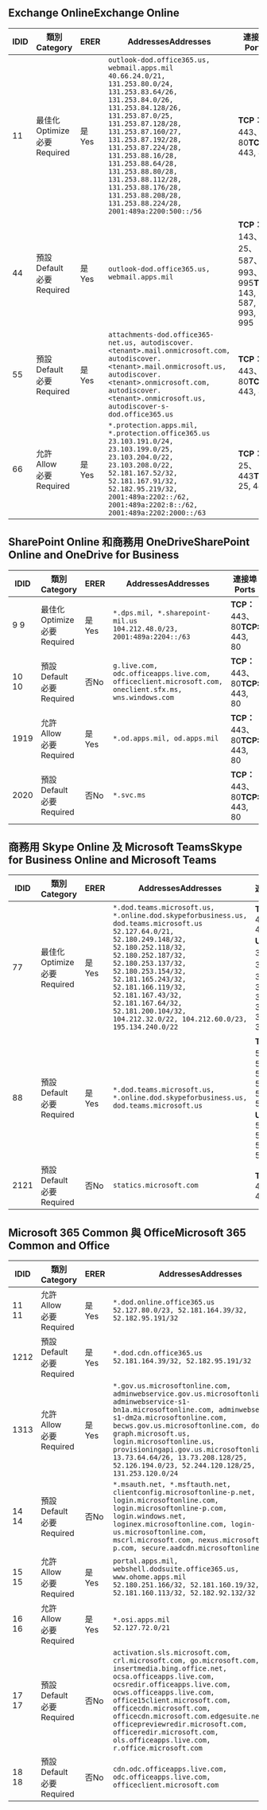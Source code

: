 <!--THIS FILE IS AUTOMATICALLY GENERATED. MANUAL CHANGES WILL BE OVERWRITTEN.-->
<!--Please contact the Office 365 Endpoints team with any questions.-->
<!--USGovDoD endpoints version 2019062800-->
<!--File generated 2019-06-28 11:00:09.8081-->

## <a name="exchange-online"></a><span data-ttu-id="e0a94-101">Exchange Online</span><span class="sxs-lookup"><span data-stu-id="e0a94-101">Exchange Online</span></span>

<span data-ttu-id="e0a94-102">ID</span><span class="sxs-lookup"><span data-stu-id="e0a94-102">ID</span></span> | <span data-ttu-id="e0a94-103">類別</span><span class="sxs-lookup"><span data-stu-id="e0a94-103">Category</span></span> | <span data-ttu-id="e0a94-104">ER</span><span class="sxs-lookup"><span data-stu-id="e0a94-104">ER</span></span> | <span data-ttu-id="e0a94-105">Addresses</span><span class="sxs-lookup"><span data-stu-id="e0a94-105">Addresses</span></span> | <span data-ttu-id="e0a94-106">連接埠</span><span class="sxs-lookup"><span data-stu-id="e0a94-106">Ports</span></span>
-- | -------------------- | --- | ---------------------------------------------------------------------------------------------------------------------------------------------------------------------------------------------------------------------------------------------------------------------------------------------------------------------------------------------------------------------------------------------- | -------------------------------
<span data-ttu-id="e0a94-107">1</span><span class="sxs-lookup"><span data-stu-id="e0a94-107">1</span></span> | <span data-ttu-id="e0a94-108">最佳化</span><span class="sxs-lookup"><span data-stu-id="e0a94-108">Optimize</span></span><BR><span data-ttu-id="e0a94-109">必要</span><span class="sxs-lookup"><span data-stu-id="e0a94-109">Required</span></span> | <span data-ttu-id="e0a94-110">是</span><span class="sxs-lookup"><span data-stu-id="e0a94-110">Yes</span></span> | `outlook-dod.office365.us, webmail.apps.mil`<BR>`40.66.24.0/21, 131.253.80.0/24, 131.253.83.64/26, 131.253.84.0/26, 131.253.84.128/26, 131.253.87.0/25, 131.253.87.128/28, 131.253.87.160/27, 131.253.87.192/28, 131.253.87.224/28, 131.253.88.16/28, 131.253.88.64/28, 131.253.88.80/28, 131.253.88.112/28, 131.253.88.176/28, 131.253.88.208/28, 131.253.88.224/28, 2001:489a:2200:500::/56` | <span data-ttu-id="e0a94-111">**TCP：** 443、80</span><span class="sxs-lookup"><span data-stu-id="e0a94-111">**TCP:** 443, 80</span></span>
<span data-ttu-id="e0a94-112">4</span><span class="sxs-lookup"><span data-stu-id="e0a94-112">4</span></span> | <span data-ttu-id="e0a94-113">預設</span><span class="sxs-lookup"><span data-stu-id="e0a94-113">Default</span></span><BR><span data-ttu-id="e0a94-114">必要</span><span class="sxs-lookup"><span data-stu-id="e0a94-114">Required</span></span> | <span data-ttu-id="e0a94-115">是</span><span class="sxs-lookup"><span data-stu-id="e0a94-115">Yes</span></span> | `outlook-dod.office365.us, webmail.apps.mil` | <span data-ttu-id="e0a94-116">**TCP：** 143、25、587、993、995</span><span class="sxs-lookup"><span data-stu-id="e0a94-116">**TCP:** 143, 25, 587, 993, 995</span></span>
<span data-ttu-id="e0a94-117">5</span><span class="sxs-lookup"><span data-stu-id="e0a94-117">5</span></span> | <span data-ttu-id="e0a94-118">預設</span><span class="sxs-lookup"><span data-stu-id="e0a94-118">Default</span></span><BR><span data-ttu-id="e0a94-119">必要</span><span class="sxs-lookup"><span data-stu-id="e0a94-119">Required</span></span> | <span data-ttu-id="e0a94-120">是</span><span class="sxs-lookup"><span data-stu-id="e0a94-120">Yes</span></span> | `attachments-dod.office365-net.us, autodiscover.<tenant>.mail.onmicrosoft.com, autodiscover.<tenant>.mail.onmicrosoft.us, autodiscover.<tenant>.onmicrosoft.com, autodiscover.<tenant>.onmicrosoft.us, autodiscover-s-dod.office365.us` | <span data-ttu-id="e0a94-121">**TCP：** 443、80</span><span class="sxs-lookup"><span data-stu-id="e0a94-121">**TCP:** 443, 80</span></span>
<span data-ttu-id="e0a94-122">6</span><span class="sxs-lookup"><span data-stu-id="e0a94-122">6</span></span> | <span data-ttu-id="e0a94-123">允許</span><span class="sxs-lookup"><span data-stu-id="e0a94-123">Allow</span></span><BR><span data-ttu-id="e0a94-124">必要</span><span class="sxs-lookup"><span data-stu-id="e0a94-124">Required</span></span> | <span data-ttu-id="e0a94-125">是</span><span class="sxs-lookup"><span data-stu-id="e0a94-125">Yes</span></span> | `*.protection.apps.mil, *.protection.office365.us`<BR>`23.103.191.0/24, 23.103.199.0/25, 23.103.204.0/22, 23.103.208.0/22, 52.181.167.52/32, 52.181.167.91/32, 52.182.95.219/32, 2001:489a:2202::/62, 2001:489a:2202:8::/62, 2001:489a:2202:2000::/63` | <span data-ttu-id="e0a94-126">**TCP：** 25、443</span><span class="sxs-lookup"><span data-stu-id="e0a94-126">**TCP:** 25, 443</span></span>

## <a name="sharepoint-online-and-onedrive-for-business"></a><span data-ttu-id="e0a94-127">SharePoint Online 和商務用 OneDrive</span><span class="sxs-lookup"><span data-stu-id="e0a94-127">SharePoint Online and OneDrive for Business</span></span>

<span data-ttu-id="e0a94-128">ID</span><span class="sxs-lookup"><span data-stu-id="e0a94-128">ID</span></span> | <span data-ttu-id="e0a94-129">類別</span><span class="sxs-lookup"><span data-stu-id="e0a94-129">Category</span></span> | <span data-ttu-id="e0a94-130">ER</span><span class="sxs-lookup"><span data-stu-id="e0a94-130">ER</span></span> | <span data-ttu-id="e0a94-131">Addresses</span><span class="sxs-lookup"><span data-stu-id="e0a94-131">Addresses</span></span> | <span data-ttu-id="e0a94-132">連接埠</span><span class="sxs-lookup"><span data-stu-id="e0a94-132">Ports</span></span>
-- | -------------------- | --- | ---------------------------------------------------------------------------------------------------- | ----------------
<span data-ttu-id="e0a94-133">9 </span><span class="sxs-lookup"><span data-stu-id="e0a94-133">9</span></span> | <span data-ttu-id="e0a94-134">最佳化</span><span class="sxs-lookup"><span data-stu-id="e0a94-134">Optimize</span></span><BR><span data-ttu-id="e0a94-135">必要</span><span class="sxs-lookup"><span data-stu-id="e0a94-135">Required</span></span> | <span data-ttu-id="e0a94-136">是</span><span class="sxs-lookup"><span data-stu-id="e0a94-136">Yes</span></span> | `*.dps.mil, *.sharepoint-mil.us`<BR>`104.212.48.0/23, 2001:489a:2204::/63` | <span data-ttu-id="e0a94-137">**TCP：** 443、80</span><span class="sxs-lookup"><span data-stu-id="e0a94-137">**TCP:** 443, 80</span></span>
<span data-ttu-id="e0a94-138">10 </span><span class="sxs-lookup"><span data-stu-id="e0a94-138">10</span></span> | <span data-ttu-id="e0a94-139">預設</span><span class="sxs-lookup"><span data-stu-id="e0a94-139">Default</span></span><BR><span data-ttu-id="e0a94-140">必要</span><span class="sxs-lookup"><span data-stu-id="e0a94-140">Required</span></span> | <span data-ttu-id="e0a94-141">否</span><span class="sxs-lookup"><span data-stu-id="e0a94-141">No</span></span> | `g.live.com, odc.officeapps.live.com, officeclient.microsoft.com, oneclient.sfx.ms, wns.windows.com` | <span data-ttu-id="e0a94-142">**TCP：** 443、80</span><span class="sxs-lookup"><span data-stu-id="e0a94-142">**TCP:** 443, 80</span></span>
<span data-ttu-id="e0a94-143">19</span><span class="sxs-lookup"><span data-stu-id="e0a94-143">19</span></span> | <span data-ttu-id="e0a94-144">允許</span><span class="sxs-lookup"><span data-stu-id="e0a94-144">Allow</span></span><BR><span data-ttu-id="e0a94-145">必要</span><span class="sxs-lookup"><span data-stu-id="e0a94-145">Required</span></span> | <span data-ttu-id="e0a94-146">是</span><span class="sxs-lookup"><span data-stu-id="e0a94-146">Yes</span></span> | `*.od.apps.mil, od.apps.mil` | <span data-ttu-id="e0a94-147">**TCP：** 443、80</span><span class="sxs-lookup"><span data-stu-id="e0a94-147">**TCP:** 443, 80</span></span>
<span data-ttu-id="e0a94-148">20</span><span class="sxs-lookup"><span data-stu-id="e0a94-148">20</span></span> | <span data-ttu-id="e0a94-149">預設</span><span class="sxs-lookup"><span data-stu-id="e0a94-149">Default</span></span><BR><span data-ttu-id="e0a94-150">必要</span><span class="sxs-lookup"><span data-stu-id="e0a94-150">Required</span></span> | <span data-ttu-id="e0a94-151">否</span><span class="sxs-lookup"><span data-stu-id="e0a94-151">No</span></span> | `*.svc.ms` | <span data-ttu-id="e0a94-152">**TCP：** 443、80</span><span class="sxs-lookup"><span data-stu-id="e0a94-152">**TCP:** 443, 80</span></span>

## <a name="skype-for-business-online-and-microsoft-teams"></a><span data-ttu-id="e0a94-153">商務用 Skype Online 及 Microsoft Teams</span><span class="sxs-lookup"><span data-stu-id="e0a94-153">Skype for Business Online and Microsoft Teams</span></span>

<span data-ttu-id="e0a94-154">ID</span><span class="sxs-lookup"><span data-stu-id="e0a94-154">ID</span></span> | <span data-ttu-id="e0a94-155">類別</span><span class="sxs-lookup"><span data-stu-id="e0a94-155">Category</span></span> | <span data-ttu-id="e0a94-156">ER</span><span class="sxs-lookup"><span data-stu-id="e0a94-156">ER</span></span> | <span data-ttu-id="e0a94-157">Addresses</span><span class="sxs-lookup"><span data-stu-id="e0a94-157">Addresses</span></span> | <span data-ttu-id="e0a94-158">連接埠</span><span class="sxs-lookup"><span data-stu-id="e0a94-158">Ports</span></span>
-- | -------------------- | --- | -------------------------------------------------------------------------------------------------------------------------------------------------------------------------------------------------------------------------------------------------------------------------------------------------------------------------------------------------------- | --------------------------------------------------
<span data-ttu-id="e0a94-159">7</span><span class="sxs-lookup"><span data-stu-id="e0a94-159">7</span></span> | <span data-ttu-id="e0a94-160">最佳化</span><span class="sxs-lookup"><span data-stu-id="e0a94-160">Optimize</span></span><BR><span data-ttu-id="e0a94-161">必要</span><span class="sxs-lookup"><span data-stu-id="e0a94-161">Required</span></span> | <span data-ttu-id="e0a94-162">是</span><span class="sxs-lookup"><span data-stu-id="e0a94-162">Yes</span></span> | `*.dod.teams.microsoft.us, *.online.dod.skypeforbusiness.us, dod.teams.microsoft.us`<BR>`52.127.64.0/21, 52.180.249.148/32, 52.180.252.118/32, 52.180.252.187/32, 52.180.253.137/32, 52.180.253.154/32, 52.181.165.243/32, 52.181.166.119/32, 52.181.167.43/32, 52.181.167.64/32, 52.181.200.104/32, 104.212.32.0/22, 104.212.60.0/23, 195.134.240.0/22` | <span data-ttu-id="e0a94-163">**TCP：** 443</span><span class="sxs-lookup"><span data-stu-id="e0a94-163">**TCP:** 443</span></span><BR><span data-ttu-id="e0a94-164">**UDP：** 3478、3479、3480、3481</span><span class="sxs-lookup"><span data-stu-id="e0a94-164">**UDP:** 3478, 3479, 3480, 3481</span></span>
<span data-ttu-id="e0a94-165">8</span><span class="sxs-lookup"><span data-stu-id="e0a94-165">8</span></span> | <span data-ttu-id="e0a94-166">預設</span><span class="sxs-lookup"><span data-stu-id="e0a94-166">Default</span></span><BR><span data-ttu-id="e0a94-167">必要</span><span class="sxs-lookup"><span data-stu-id="e0a94-167">Required</span></span> | <span data-ttu-id="e0a94-168">是</span><span class="sxs-lookup"><span data-stu-id="e0a94-168">Yes</span></span> | `*.dod.teams.microsoft.us, *.online.dod.skypeforbusiness.us, dod.teams.microsoft.us` | <span data-ttu-id="e0a94-169">**TCP：** 5061、50000-59999</span><span class="sxs-lookup"><span data-stu-id="e0a94-169">**TCP:** 5061, 50000-59999</span></span><BR><span data-ttu-id="e0a94-170">**UDP：** 50000-59999</span><span class="sxs-lookup"><span data-stu-id="e0a94-170">**UDP:** 50000-59999</span></span>
<span data-ttu-id="e0a94-171">21</span><span class="sxs-lookup"><span data-stu-id="e0a94-171">21</span></span> | <span data-ttu-id="e0a94-172">預設</span><span class="sxs-lookup"><span data-stu-id="e0a94-172">Default</span></span><BR><span data-ttu-id="e0a94-173">必要</span><span class="sxs-lookup"><span data-stu-id="e0a94-173">Required</span></span> | <span data-ttu-id="e0a94-174">否</span><span class="sxs-lookup"><span data-stu-id="e0a94-174">No</span></span> | `statics.microsoft.com` | <span data-ttu-id="e0a94-175">**TCP：** 443</span><span class="sxs-lookup"><span data-stu-id="e0a94-175">**TCP:** 443</span></span>

## <a name="microsoft-365-common-and-office"></a><span data-ttu-id="e0a94-176">Microsoft 365 Common 與 Office</span><span class="sxs-lookup"><span data-stu-id="e0a94-176">Microsoft 365 Common and Office</span></span> 

<span data-ttu-id="e0a94-177">ID</span><span class="sxs-lookup"><span data-stu-id="e0a94-177">ID</span></span> | <span data-ttu-id="e0a94-178">類別</span><span class="sxs-lookup"><span data-stu-id="e0a94-178">Category</span></span> | <span data-ttu-id="e0a94-179">ER</span><span class="sxs-lookup"><span data-stu-id="e0a94-179">ER</span></span> | <span data-ttu-id="e0a94-180">Addresses</span><span class="sxs-lookup"><span data-stu-id="e0a94-180">Addresses</span></span> | <span data-ttu-id="e0a94-181">連接埠</span><span class="sxs-lookup"><span data-stu-id="e0a94-181">Ports</span></span>
-- | ------------------- | --- | ------------------------------------------------------------------------------------------------------------------------------------------------------------------------------------------------------------------------------------------------------------------------------------------------------------------------------------------------------------------------------------------------ | ----------------
<span data-ttu-id="e0a94-182">11 </span><span class="sxs-lookup"><span data-stu-id="e0a94-182">11</span></span> | <span data-ttu-id="e0a94-183">允許</span><span class="sxs-lookup"><span data-stu-id="e0a94-183">Allow</span></span><BR><span data-ttu-id="e0a94-184">必要</span><span class="sxs-lookup"><span data-stu-id="e0a94-184">Required</span></span> | <span data-ttu-id="e0a94-185">是</span><span class="sxs-lookup"><span data-stu-id="e0a94-185">Yes</span></span> | `*.dod.online.office365.us`<BR>`52.127.80.0/23, 52.181.164.39/32, 52.182.95.191/32` | <span data-ttu-id="e0a94-186">**TCP：** 443</span><span class="sxs-lookup"><span data-stu-id="e0a94-186">**TCP:** 443</span></span>
<span data-ttu-id="e0a94-187">12</span><span class="sxs-lookup"><span data-stu-id="e0a94-187">12</span></span> | <span data-ttu-id="e0a94-188">預設</span><span class="sxs-lookup"><span data-stu-id="e0a94-188">Default</span></span><BR><span data-ttu-id="e0a94-189">必要</span><span class="sxs-lookup"><span data-stu-id="e0a94-189">Required</span></span> | <span data-ttu-id="e0a94-190">是</span><span class="sxs-lookup"><span data-stu-id="e0a94-190">Yes</span></span> | `*.dod.cdn.office365.us`<BR>`52.181.164.39/32, 52.182.95.191/32` | <span data-ttu-id="e0a94-191">**TCP：** 443</span><span class="sxs-lookup"><span data-stu-id="e0a94-191">**TCP:** 443</span></span>
<span data-ttu-id="e0a94-192">13</span><span class="sxs-lookup"><span data-stu-id="e0a94-192">13</span></span> | <span data-ttu-id="e0a94-193">允許</span><span class="sxs-lookup"><span data-stu-id="e0a94-193">Allow</span></span><BR><span data-ttu-id="e0a94-194">必要</span><span class="sxs-lookup"><span data-stu-id="e0a94-194">Required</span></span> | <span data-ttu-id="e0a94-195">是</span><span class="sxs-lookup"><span data-stu-id="e0a94-195">Yes</span></span> | `*.gov.us.microsoftonline.com, adminwebservice.gov.us.microsoftonline.com, adminwebservice-s1-bn1a.microsoftonline.com, adminwebservice-s1-dm2a.microsoftonline.com, becws.gov.us.microsoftonline.com, dod-graph.microsoft.us, login.microsoftonline.us, provisioningapi.gov.us.microsoftonline.com`<BR>`13.73.64.64/26, 13.73.208.128/25, 52.126.194.0/23, 52.244.120.128/25, 131.253.120.0/24` | <span data-ttu-id="e0a94-196">**TCP：** 443</span><span class="sxs-lookup"><span data-stu-id="e0a94-196">**TCP:** 443</span></span>
<span data-ttu-id="e0a94-197">14 </span><span class="sxs-lookup"><span data-stu-id="e0a94-197">14</span></span> | <span data-ttu-id="e0a94-198">預設</span><span class="sxs-lookup"><span data-stu-id="e0a94-198">Default</span></span><BR><span data-ttu-id="e0a94-199">必要</span><span class="sxs-lookup"><span data-stu-id="e0a94-199">Required</span></span> | <span data-ttu-id="e0a94-200">否</span><span class="sxs-lookup"><span data-stu-id="e0a94-200">No</span></span> | `*.msauth.net, *.msftauth.net, clientconfig.microsoftonline-p.net, login.microsoftonline.com, login.microsoftonline-p.com, login.windows.net, loginex.microsoftonline.com, login-us.microsoftonline.com, mscrl.microsoft.com, nexus.microsoftonline-p.com, secure.aadcdn.microsoftonline-p.com` | <span data-ttu-id="e0a94-201">**TCP：** 443</span><span class="sxs-lookup"><span data-stu-id="e0a94-201">**TCP:** 443</span></span>
<span data-ttu-id="e0a94-202">15 </span><span class="sxs-lookup"><span data-stu-id="e0a94-202">15</span></span> | <span data-ttu-id="e0a94-203">允許</span><span class="sxs-lookup"><span data-stu-id="e0a94-203">Allow</span></span><BR><span data-ttu-id="e0a94-204">必要</span><span class="sxs-lookup"><span data-stu-id="e0a94-204">Required</span></span> | <span data-ttu-id="e0a94-205">是</span><span class="sxs-lookup"><span data-stu-id="e0a94-205">Yes</span></span> | `portal.apps.mil, webshell.dodsuite.office365.us, www.ohome.apps.mil`<BR>`52.180.251.166/32, 52.181.160.19/32, 52.181.160.113/32, 52.182.92.132/32` | <span data-ttu-id="e0a94-206">**TCP：** 443</span><span class="sxs-lookup"><span data-stu-id="e0a94-206">**TCP:** 443</span></span>
<span data-ttu-id="e0a94-207">16 </span><span class="sxs-lookup"><span data-stu-id="e0a94-207">16</span></span> | <span data-ttu-id="e0a94-208">允許</span><span class="sxs-lookup"><span data-stu-id="e0a94-208">Allow</span></span><BR><span data-ttu-id="e0a94-209">必要</span><span class="sxs-lookup"><span data-stu-id="e0a94-209">Required</span></span> | <span data-ttu-id="e0a94-210">是</span><span class="sxs-lookup"><span data-stu-id="e0a94-210">Yes</span></span> | `*.osi.apps.mil`<BR>`52.127.72.0/21` | <span data-ttu-id="e0a94-211">**TCP：** 443</span><span class="sxs-lookup"><span data-stu-id="e0a94-211">**TCP:** 443</span></span>
<span data-ttu-id="e0a94-212">17 </span><span class="sxs-lookup"><span data-stu-id="e0a94-212">17</span></span> | <span data-ttu-id="e0a94-213">預設</span><span class="sxs-lookup"><span data-stu-id="e0a94-213">Default</span></span><BR><span data-ttu-id="e0a94-214">必要</span><span class="sxs-lookup"><span data-stu-id="e0a94-214">Required</span></span> | <span data-ttu-id="e0a94-215">否</span><span class="sxs-lookup"><span data-stu-id="e0a94-215">No</span></span> | `activation.sls.microsoft.com, crl.microsoft.com, go.microsoft.com, insertmedia.bing.office.net, ocsa.officeapps.live.com, ocsredir.officeapps.live.com, ocws.officeapps.live.com, office15client.microsoft.com, officecdn.microsoft.com, officecdn.microsoft.com.edgesuite.net, officepreviewredir.microsoft.com, officeredir.microsoft.com, ols.officeapps.live.com, r.office.microsoft.com` | <span data-ttu-id="e0a94-216">**TCP：** 443、80</span><span class="sxs-lookup"><span data-stu-id="e0a94-216">**TCP:** 443, 80</span></span>
<span data-ttu-id="e0a94-217">18 </span><span class="sxs-lookup"><span data-stu-id="e0a94-217">18</span></span> | <span data-ttu-id="e0a94-218">預設</span><span class="sxs-lookup"><span data-stu-id="e0a94-218">Default</span></span><BR><span data-ttu-id="e0a94-219">必要</span><span class="sxs-lookup"><span data-stu-id="e0a94-219">Required</span></span> | <span data-ttu-id="e0a94-220">否</span><span class="sxs-lookup"><span data-stu-id="e0a94-220">No</span></span> | `cdn.odc.officeapps.live.com, odc.officeapps.live.com, officeclient.microsoft.com` | <span data-ttu-id="e0a94-221">**TCP：** 443、80</span><span class="sxs-lookup"><span data-stu-id="e0a94-221">**TCP:** 443, 80</span></span>
